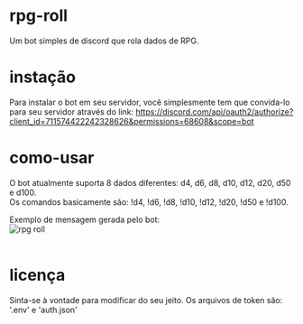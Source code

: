 # rpg-roll
Um bot simples de discord que rola dados de RPG.

# instação
Para instalar o bot em seu servidor, você simplesmente tem que convida-lo para seu servidor através do link:
https://discord.com/api/oauth2/authorize?client_id=711574422242328626&permissions=68608&scope=bot

# como-usar
O bot atualmente suporta 8 dados diferentes: d4, d6, d8, d10, d12, d20, d50 e d100.<br>
Os comandos basicamente são: !d4, !d6, !d8, !d10, !d12, !d20, !d50 e !d100.

Exemplo de mensagem gerada pelo bot:<br>
![rpg roll](https://i.imgur.com/TlTCwGg.png)
<br><br>

# licença
Sinta-se à vontade para modificar do seu jeito. Os arquivos de token são: '.env' e 'auth.json'
